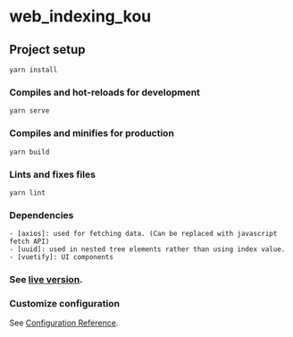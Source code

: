 # web_indexing_kou

## Project setup
```
yarn install
```

### Compiles and hot-reloads for development
```
yarn serve
```

### Compiles and minifies for production
```
yarn build
```

### Lints and fixes files
```
yarn lint
```

### Dependencies
```
- [axios]: used for fetching data. (Can be replaced with javascript fetch API)
- [uuid]: used in nested tree elements rather than using index value.
- [vuetify]: UI components
```

### See [live version](https://musical-doodle.vercel.app/).

### Customize configuration
See [Configuration Reference](https://cli.vuejs.org/config/).

